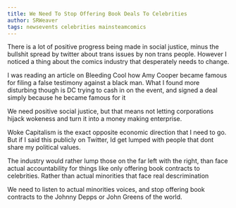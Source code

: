```yaml
---
title: We Need To Stop Offering Book Deals To Celebrities
author: SRWeaver
tags: newsevents celebrities mainsteamcomics
---
```

There is a lot of positive progress being made in social justice, minus the bullshit spread by twitter about trans issues by non trans people. However I noticed a thing about the comics industry that desperately needs to change.

I was reading an article on Bleeding Cool how Amy Cooper became famous for filing a false testimony against a black man. What I found more disturbing though is DC trying to cash in on the event, and signed a deal simply because he became famous for it

We need positive social justice, but that means not letting corporations hijack wokeness and turn it into a money making enterprise.

Woke Capitalism is the exact opposite economic direction that I need to go. But if I said this publicly on Twitter, Id get lumped with people that dont share my political values.

The industry would rather lump those on the far left with the right, than face actual accountability for things like only offering book contracts to celebrities. Rather than actual minorities that face real descrimination

We need to listen to actual minorities voices, and stop offering book contracts to the Johnny Depps or John Greens of the world.
